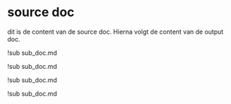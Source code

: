 # source doc

dit is de content van de source doc. Hierna volgt de content van de output doc.

!sub sub_doc.md

!sub sub_doc.md

!sub sub_doc.md

!sub sub_doc.md
